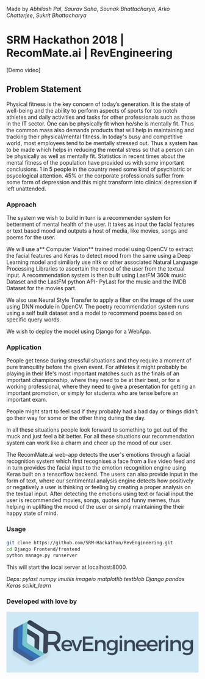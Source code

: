 Made by _Abhilash Pal_, _Saurav Saha_, _Sounak Bhattacharya_, _Arko Chatterjee_, _Sukrit Bhattacharya_
# SRM Hackathon 2018 | RecomMate.ai | RevEngineering

[Demo video]<br>

## Problem Statement

Physical fitness is the key concern of today’s generation. It is the state of well-being and the ability to perform aspects of sports for top notch athletes and daily activities and tasks for other professionals such as those in the IT sector. One can be physically fit when he/she is mentally fit. Thus the common mass also demands products that will help in maintaining and tracking their physical/mental fitness. In today's busy and competitive world, most employees tend to be mentally stressed out. Thus a system has to be made which helps in reducing the mental stress so that a person can be physically as well as mentally fit. Statistics in recent times about the mental fitness of the population have provided us with some important conclusions. 1 in 5 people in the country need some kind of psychiatric or psycological attention. 45% or the corporate professionals suffer from some form of depression and this might transform into clinical depression if left unattended.

### Approach

The system we wish to build in turn is a recommender system for betterment of mental health of the user. It takes as input the facial features or text based mood and outputs a host of media, like movies, songs and poems for the user.

We will use a** Computer Vision** trained model using OpenCV to extract the facial features and Keras to detect mood from the same using a Deep Learning model and similiarly use nltk or other associated Natural Language Processing Libraries to ascertain the mood of the user from the textual input. A recommendation system is then built using LastFM 360k music Dataset and the LastFM python API- PyLast for the music and the IMDB Dataset for the movies part.

We also use Neural Style Transfer to apply a filter on the image of the user using DNN module in OpenCV. The poetry recommendation system runs using a self built dataset and a model to recommend poems based on specific query words.

We wish to deploy the model using Django for a WebApp. 

### Application

People get tense during stressful situations and they require a moment of pure tranquility before the given event. For athletes it might probably be playing in their life's most important matches such as the finals of an important championship, where they need to be at their best, or for a working professional, where they need to give a presentation for getting an important promotion, or simply for students who are tense before an important exam. 

People might start to feel sad if they probably had a bad day or things didn't go their way for some or the other thing during the day. 

In all these situations people look forward to something to get out of the muck and just feel a bit better. For all these situations our recommendation system can work like a charm and cheer up the mood of our user.

The RecomMate.ai web-app detects the user's emotions through a facial recognition system which first recognises a face from a live video feed and in turn provides the facial input to the emotion recognition engine using Keras built on a tensorflow backend. The users can also provide input in the form of text, where our sentimental analysis engine detects how positively or negatively a user is thinking or feeling by creating a proper analysis on the textual input. After detecting the emotions using text or facial input the user is recommended movies, songs, quotes and funny memes, thus helping in uplifting the mood of the user or simply maintaining the their happy state of mind.

### Usage

```bash
git clone https://github.com/SRM-Hackathon/RevEngineering.git
cd Django Frontend/frontend
python manage.py runserver
```

This will start the local server at localhost:8000.

_*Deps*: 
pylast
numpy
imutils
imageio
matplotlib
textblob
Django
pandas
Keras
scikit_learn_

### Developed with love by

![Alt Text](https://github.com/SRM-Hackathon/RevEngineering/blob/master/src/REVlogo.jpg)


